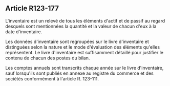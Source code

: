 Article R123-177
----
L'inventaire est un relevé de tous les éléments d'actif et de passif au regard
desquels sont mentionnées la quantité et la valeur de chacun d'eux à la date
d'inventaire.

Les données d'inventaire sont regroupées sur le livre d'inventaire et
distinguées selon la nature et le mode d'évaluation des éléments qu'elles
représentent. Le livre d'inventaire est suffisamment détaillé pour justifier le
contenu de chacun des postes du bilan.

Les comptes annuels sont transcrits chaque année sur le livre d'inventaire, sauf
lorsqu'ils sont publiés en annexe au registre du commerce et des sociétés
conformément à l'article R. 123-111.
